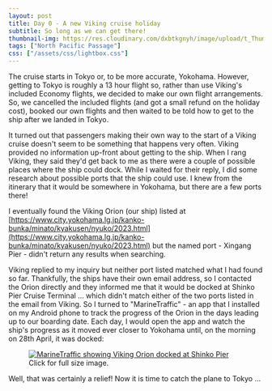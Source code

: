 ```yaml
---
layout: post
title: Day 0 - A new Viking cruise holiday
subtitle: So long as we can get there!
thumbnail-img: https://res.cloudinary.com/dxbtkgnyh/image/upload/t_Thumbnail/v1682753687/2023-viking-north-pacific-passage/Screenshot_20230428-065439_a3qlvp.png
tags: ["North Pacific Passage"]
css: ["/assets/css/lightbox.css"]
---
```

The cruise starts in Tokyo or, to be more accurate, Yokohama.  However, getting to Tokyo is roughly a 13 hour flight so, rather than use Viking's included Economy flights, we decided to make our own flight arrangements. So, we cancelled the included flights (and got a small refund on the holiday cost), booked our own flights and then waited to be told how to get to the ship after we landed in Tokyo.

It turned out that passengers making their own way to the start of a Viking cruise doesn't seem to be something that happens very often. Viking provided no information up-front about getting to the ship. When I rang Viking, they said they'd get back to me as there were a couple of possible places where the ship could dock. While I waited for their reply, I did some research about possible ports that the ship could use. I knew from the itinerary that it would be somewhere in Yokohama, but there are a few ports there!

I eventually found the Viking Orion (our ship) listed at [https://www.city.yokohama.lg.jp/kanko-bunka/minato/kyakusen/nyuko/2023.html](https://www.city.yokohama.lg.jp/kanko-bunka/minato/kyakusen/nyuko/2023.html) but the named port - Xingang Pier - didn't return any results when searching.

Viking replied to my inquiry but neither port listed matched what I had found so far. Thankfully, the ships have their own email address, so I contacted the Orion directly and they informed me that it would be docked at Shinko Pier Cruise Terminal ... which didn't match either of the two ports listed in the email from Viking. So I turned to "MarineTraffic" - an app that I installed on my Android phone to track the progress of the Orion in the days leading up to our boarding date. Each day, I would open the app and watch the ship's progress as it moved ever closer to Yokohama until, on the morning on 28th April, it was docked:

<figure>
<a href="https://res.cloudinary.com/dxbtkgnyh/image/upload/v1682753687/2023-viking-north-pacific-passage/Screenshot_20230428-065439_a3qlvp.png" data-lightbox="image-1" data-title="MarineTraffic showing Viking Orion docked at Shinko Pier">
<img src="https://res.cloudinary.com/dxbtkgnyh/image/upload/t_Thumbnail/v1682753687/2023-viking-north-pacific-passage/Screenshot_20230428-065439_a3qlvp.png" alt="MarineTraffic showing Viking Orion docked at Shinko Pier">
</a>
<figcaption>Click for full size image.</figcaption>
</figure>

Well, that was certainly a relief! Now it is time to catch the plane to Tokyo ...

<script src="/assets/js/lightbox-plus-jquery.js"></script>
